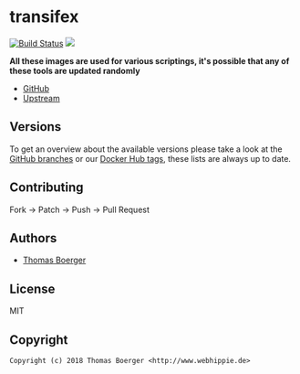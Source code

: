 # transifex

[![Build Status](https://cloud.drone.io/api/badges/toolhippie/transifex/status.svg)](https://cloud.drone.io/toolhippie/transifex)
[![](https://images.microbadger.com/badges/image/toolhippie/transifex:latest.svg)](https://microbadger.com/images/toolhippie/transifex:latest "Get your own image badge on microbadger.com")

**All these images are used for various scriptings, it's possible that any of these tools are updated randomly**

* [GitHub](https://github.com/toolhippie/transifex)
* [Upstream](https://github.com/transifex/transifex-client)


## Versions

To get an overview about the available versions please take a look at the [GitHub branches](https://github.com/toolhippie/transifex/branches/all) or our [Docker Hub tags](https://hub.docker.com/r/toolhippie/transifex/tags/), these lists are always up to date.


## Contributing

Fork -> Patch -> Push -> Pull Request


## Authors

* [Thomas Boerger](https://github.com/tboerger)


## License

MIT


## Copyright

```
Copyright (c) 2018 Thomas Boerger <http://www.webhippie.de>
```
